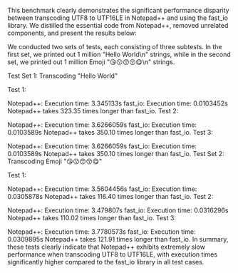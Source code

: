 This benchmark clearly demonstrates the significant performance disparity between transcoding UTF8 to UTF16LE in Notepad++ and using the fast_io library. We distilled the essential code from Notepad++, removed unrelated components, and present the results below:

We conducted two sets of tests, each consisting of three subtests. In the first set, we printed out 1 million "Hello World\n" strings, while in the second set, we printed out 1 million Emoji "😘😗😙😚😋\n" strings.

Test Set 1: Transcoding "Hello World"

Test 1:

Notepad++:
Execution time: 3.345133s
fast_io:
Execution time: 0.0103452s
Notepad++ takes 323.35 times longer than fast_io.
Test 2:

Notepad++:
Execution time: 3.6266059s
fast_io:
Execution time: 0.0103589s
Notepad++ takes 350.10 times longer than fast_io.
Test 3:

Notepad++:
Execution time: 3.6266059s
fast_io:
Execution time: 0.0103589s
Notepad++ takes 350.10 times longer than fast_io.
Test Set 2: Transcoding Emoji "😘😗😙😚😋"

Test 1:

Notepad++:
Execution time: 3.5604456s
fast_io:
Execution time: 0.0305878s
Notepad++ takes 116.40 times longer than fast_io.
Test 2:

Notepad++:
Execution time: 3.479807s
fast_io:
Execution time: 0.0316296s
Notepad++ takes 110.02 times longer than fast_io.
Test 3:

Notepad++:
Execution time: 3.7780573s
fast_io:
Execution time: 0.0309895s
Notepad++ takes 121.91 times longer than fast_io.
In summary, these tests clearly indicate that Notepad++ exhibits extremely slow performance when transcoding UTF8 to UTF16LE, with execution times significantly higher compared to the fast_io library in all test cases.
